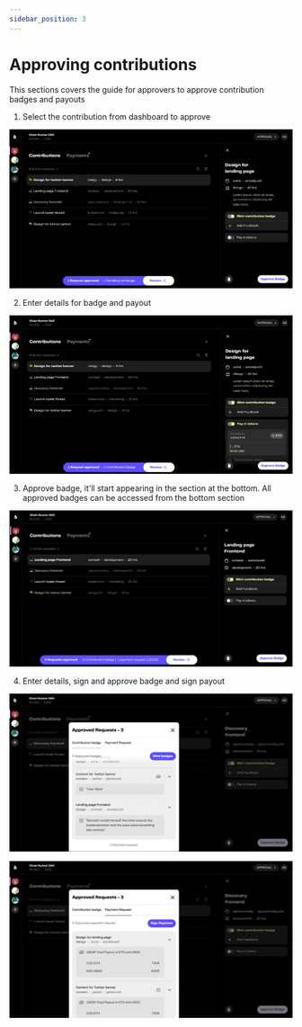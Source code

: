 ```yaml
---
sidebar_position: 3
---
```


# Approving contributions

This sections covers the guide for approvers to approve contribution badges and payouts

1. Select the contribution from dashboard to approve

![1](./img/approving/1.png)

2. Enter details for badge and payout

![2](./img/approving/2.png)

3. Approve badge, it'll start appearing in the section at the bottom. All approved badges can be accessed from the bottom section

![3](./img/approving/3.png)


4. Enter details, sign and approve badge and sign payout

![4](./img/approving/4.png)

![5](./img/approving/5.png)
